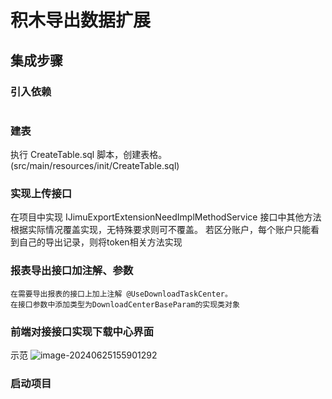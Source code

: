 # 积木导出数据扩展

## 集成步骤

### 引入依赖

```xml

```

### 建表

执行 CreateTable.sql 脚本，创建表格。(src/main/resources/init/CreateTable.sql)

### 实现上传接口

在项目中实现 IJimuExportExtensionNeedImplMethodService
接口中其他方法根据实际情况覆盖实现，无特殊要求则可不覆盖。
若区分账户，每个账户只能看到自己的导出记录，则将token相关方法实现

### 报表导出接口加注解、参数

    在需要导出报表的接口上加上注解 @UseDownloadTaskCenter。
    在接口参数中添加类型为DownloadCenterBaseParam的实现类对象

### 前端对接接口实现下载中心界面

示范
![image-20240625155901292](https://chpic.oss-cn-shanghai.aliyuncs.com/202406251559645.png)

### 启动项目